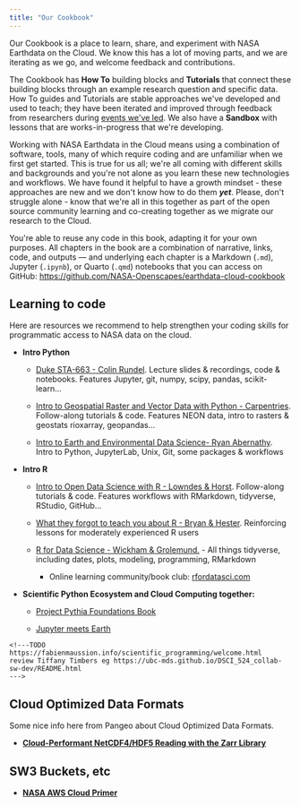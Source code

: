 ```yaml
---
title: "Our Cookbook"
---
```


Our Cookbook is a place to learn, share, and experiment with NASA Earthdata on the Cloud. We know this has a lot of moving parts, and we are iterating as we go, and welcome feedback and contributions. 

The Cookbook has **How To** building blocks and **Tutorials** that connect these building blocks through an example research question and specific data. How To guides and Tutorials are stable approaches we've developed and used to teach; they have been iterated and improved through feedback from researchers during [events we've led](https://nasa-openscapes.github.io/tutorials.html). We also have a **Sandbox** with lessons that are works-in-progress that we're developing. 

Working with NASA Earthdata in the Cloud means using a combination of software, tools, many of which require coding and are unfamiliar when we first get started. This is true for us all; we're all coming with different skills and backgrounds and you're not alone as you learn these new technologies and workflows. We have found it helpful to have a growth mindset - these approaches are new and we don't know how to do them ***yet***. Please, don't struggle alone - know that we're all in this together as part of the open source community learning and co-creating together as we migrate our research to the Cloud. 

You're able to reuse any code in this book, adapting it for your own purposes. All chapters in the book are a combination of narrative, links, code, and outputs — and underlying each chapter is a Markdown (`.md`), Jupyter (`.ipynb`), or Quarto (`.qmd`) notebooks that you can access on GitHub: <https://github.com/NASA-Openscapes/earthdata-cloud-cookbook> 



## Learning to code

Here are resources we recommend to help strengthen your coding skills for programmatic access to NASA data on the cloud.  

-   **Intro Python**

    -   [Duke STA-663 - Colin Rundel](https://sta663-sp22.github.io/). Lecture slides & recordings, code & notebooks. Features Jupyter, git, numpy, scipy, pandas, scikit-learn...

    -   [Intro to Geospatial Raster and Vector Data with Python - Carpentries](https://carpentries-incubator.github.io/geospatial-python/). Follow-along tutorials & code. Features NEON data, intro to rasters & geostats rioxarray, geopandas...

    -   [Intro to Earth and Environmental Data Science- Ryan Abernathy](https://earth-env-data-science.github.io/intro.html). Intro to Python, JupyterLab, Unix, Git, some packages & workflows

-   **Intro R**

    -   [Intro to Open Data Science with R - Lowndes & Horst](https://rstudio-conf-2020.github.io/r-for-excel/). Follow-along tutorials & code. Features workflows with RMarkdown, tidyverse, RStudio, GitHub...

    -   [What they forgot to teach you about R - Bryan & Hester](https://rstats.wtf/). Reinforcing lessons for moderately experienced R users

    -   [R for Data Science - Wickham & Grolemund.](https://r4ds.had.co.nz/) - All things tidyverse, including dates, plots, modeling, programming, RMarkdown

        -   Online learning community/book club: [rfordatasci.com](https://www.rfordatasci.com/)

-   **Scientific Python Ecosystem and Cloud Computing together:**

    -   [Project Pythia Foundations Book](https://foundations.projectpythia.org/landing-page.html)
    
    -   [Jupyter meets Earth](https://jupytearth.org/)


```{=html}
<!---TODO https://fabienmaussion.info/scientific_programming/welcome.html 
review Tiffany Timbers eg https://ubc-mds.github.io/DSCI_524_collab-sw-dev/README.html
--->
```
## Cloud Optimized Data Formats

Some nice info here from Pangeo about Cloud Optimized Data Formats.

-   [**Cloud-Performant NetCDF4/HDF5 Reading with the Zarr Library**](https://medium.com/pangeo/cloud-performant-reading-of-netcdf4-hdf5-data-using-the-zarr-library-1a95c5c92314)

## SW3 Buckets, etc

-   [**NASA AWS Cloud Primer**](https://earthdata.nasa.gov/learn/user-resources/webinars-and-tutorials/cloud-primer)
